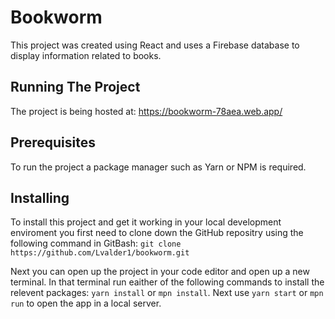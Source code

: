 # Bookworm

This project was created using React and uses a Firebase database to display information related to books. 

## Running The Project

The project is being hosted at: https://bookworm-78aea.web.app/ 

## Prerequisites

To run the project a package manager such as Yarn or NPM is required. 

## Installing

To install this project and get it working in your local development enviroment you first need to clone down the GitHub repositry using the following command in GitBash: `git clone https://github.com/Lvalder1/bookworm.git`

Next you can open up the project in your code editor and open up a new terminal. In that terminal run eaither of the following commands to install the relevent packages: `yarn install` or `mpn install`. Next use `yarn start` or `mpn run` to open the app in a local server.

